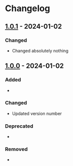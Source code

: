 # Changelog

## [1.0.1](https://github.com/03Arya/weatherapp/compare/v1.0.0...v1.0.1) - 2024-01-02

### Changed
* Changed absolutely nothing

## [1.0.0](https://github.com/03Arya/weatherapp/releases/tag/v1.0.0) - 2024-01-02

### Added
-
### Changed
* Updated version number

### Deprecated
-
### Removed
-